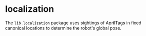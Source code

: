 # localization

The `lib.localization` package uses sightings of AprilTags in fixed canonical locations
to determine the robot's global pose.